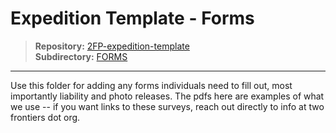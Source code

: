 # Expedition Template - Forms

> **Repository:** [2FP-expedition-template](https://github.com/two-frontiers-project/2FP-expedition-template)  
> **Subdirectory:** [FORMS](https://github.com/two-frontiers-project/2FP-expedition-template/tree/main/FORMS)

---

Use this folder for adding any forms individuals need to fill out, most importantly liability and photo releases. The pdfs here are examples of what we use -- if you want links to these surveys, reach out directly to info at two frontiers dot org.
